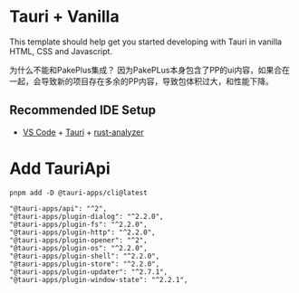 # Tauri + Vanilla

This template should help get you started developing with Tauri in vanilla HTML, CSS and Javascript.

为什么不能和PakePlus集成？
因为PakePLus本身包含了PP的ui内容，如果合在一起，会导致新的项目存在多余的PP内容，导致包体积过大，和性能下降。

## Recommended IDE Setup

-   [VS Code](https://code.visualstudio.com/) + [Tauri](https://marketplace.visualstudio.com/items?itemName=tauri-apps.tauri-vscode) + [rust-analyzer](https://marketplace.visualstudio.com/items?itemName=rust-lang.rust-analyzer)

# Add TauriApi

```shell
pnpm add -D @tauri-apps/cli@latest

"@tauri-apps/api": "^2",
"@tauri-apps/plugin-dialog": "^2.2.0",
"@tauri-apps/plugin-fs": "^2.2.0",
"@tauri-apps/plugin-http": "^2.2.0",
"@tauri-apps/plugin-opener": "^2",
"@tauri-apps/plugin-os": "^2.2.0",
"@tauri-apps/plugin-shell": "^2.2.0",
"@tauri-apps/plugin-store": "^2.2.0",
"@tauri-apps/plugin-updater": "^2.7.1",
"@tauri-apps/plugin-window-state": "^2.2.1",
```
